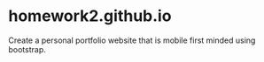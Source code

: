 # homework2.github.io
Create a personal portfolio website that is mobile first minded using bootstrap.
